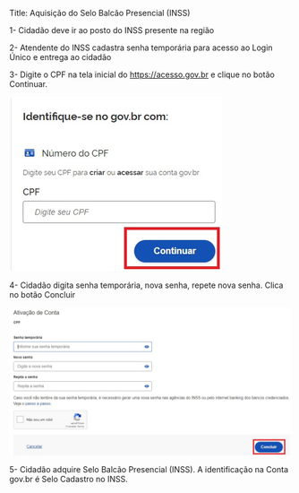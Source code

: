 Title: Aquisição do Selo Balcão Presencial (INSS)

1- Cidadão deve ir ao posto do INSS presente na região

2- Atendente do INSS cadastra senha temporária para acesso ao Login Único e entrega ao cidadão

3- Digite o CPF na tela inicial do https://acesso.gov.br e clique no botão Continuar.

![](SELO-BALCAO-PRESENCIAL-INSS-IMG1.webp)


4- Cidadão digita senha temporária, nova senha, repete nova senha. Clica no botão Concluir


![](SELO-BALCAO-PRESENCIAL-INSS-IMG2.jpg)

5- Cidadão adquire Selo Balcão Presencial (INSS). A identificação na Conta gov.br é Selo Cadastro no INSS.

